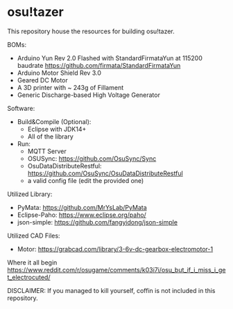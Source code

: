 # osu!tazer
This repository house the resources for building osu!tazer.

BOMs:
  - Arduino Yun Rev 2.0 Flashed with StandardFirmataYun at 115200 baudrate https://github.com/firmata/StandardFirmataYun
  - Arduino Motor Shield Rev 3.0
  - Geared DC Motor
  - A 3D printer with ~ 243g of Fillament
  - Generic Discharge-based High Voltage Generator
  
Software:
  - Build&Compile (Optional):
    - Eclipse with JDK14+
    - All of the library
  - Run:
    - MQTT Server
    - OSUSync: https://github.com/OsuSync/Sync
    - OsuDataDistributeRestful: https://github.com/OsuSync/OsuDataDistributeRestful
    - a valid config file (edit the provided one)
    
Utilized Library:
  - PyMata: https://github.com/MrYsLab/PyMata
  - Eclipse-Paho: https://www.eclipse.org/paho/
  - json-simple: https://github.com/fangyidong/json-simple
  
Utilized CAD Files:
  - Motor: https://grabcad.com/library/3-6v-dc-gearbox-electromotor-1

Where it all begin https://www.reddit.com/r/osugame/comments/k03i7i/osu_but_if_i_miss_i_get_electrocuted/


DISCLAIMER: If you managed to kill yourself, coffin is not included in this repository.
